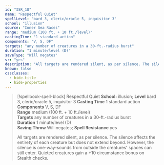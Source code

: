 ```yaml
---
id: "ISR_18"
name: "Respectful Quiet"
spellLevel: "bard 3, cleric/oracle 5, inquisitor 3"
school: "illusion"
source: "Inner Sea Races"
range: "medium (100 ft. + 10 ft./level)"
castingTime: "1 standard action"
components: "V, S, DF"
targets: "any number of creatures in a 30-ft.-radius burst"
duration: "1 minute/level (D)"
saveType: "Will negates"
sr: "yes"
description: "All targets are rendered silent, as per silence. The silence affects the entirety of each creature but does not extend beyond. However, the silence is one-way-sounds from outside the creatures' spaces can still enter. Quieted creatures gain a +10 circumstance bonus on Stealth checks."
known: false
cssclasses:
  - hide-title
  - hide-properties
---
```


> [!spellbook-spell-block] Respectful Quiet
> **School:** illusion; **Level** bard 3, cleric/oracle 5, inquisitor 3
> **Casting Time** 1 standard action  
> **Components** V, S, DF  
> **Range** medium (100 ft. + 10 ft./level)  
> **Targets** any number of creatures in a 30-ft.-radius burst  
> **Duration** 1 minute/level (D)  
> **Saving Throw** Will negates; **Spell Resistance** yes
> 
> All targets are rendered silent, as per silence. The silence affects the entirety of each creature but does not extend beyond. However, the silence is one-way-sounds from outside the creatures' spaces can still enter. Quieted creatures gain a +10 circumstance bonus on Stealth checks.